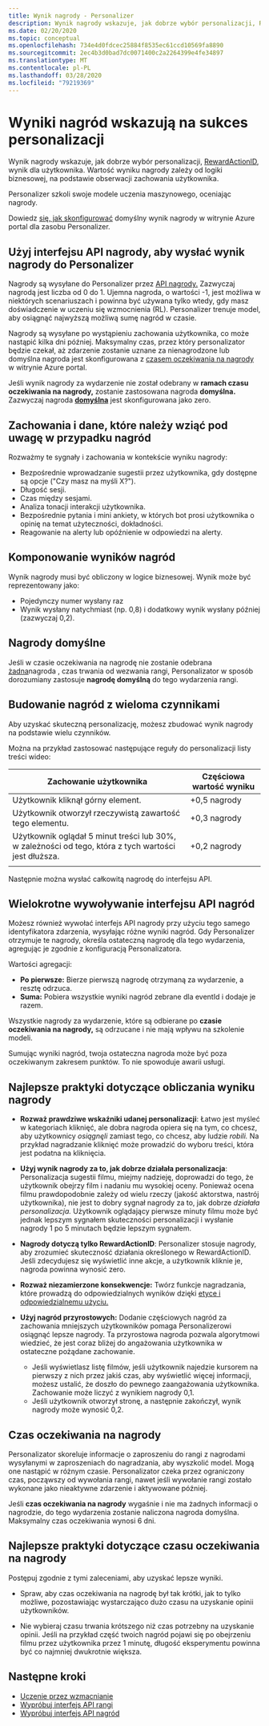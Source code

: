 ```yaml
---
title: Wynik nagrody - Personalizer
description: Wynik nagrody wskazuje, jak dobrze wybór personalizacji, RewardActionID, spowodowało dla użytkownika. Wartość wyniku nagrody zależy od logiki biznesowej, na podstawie obserwacji zachowania użytkownika. Personalizer szkoli swoje modele uczenia maszynowego, oceniając nagrody.
ms.date: 02/20/2020
ms.topic: conceptual
ms.openlocfilehash: 734e4d0fdcec25884f8535ec61ccd10569fa8890
ms.sourcegitcommit: 2ec4b3d0bad7dc0071400c2a2264399e4fe34897
ms.translationtype: MT
ms.contentlocale: pl-PL
ms.lasthandoff: 03/28/2020
ms.locfileid: "79219369"
---
```

# <a name="reward-scores-indicate-success-of-personalization"></a>Wyniki nagród wskazują na sukces personalizacji

Wynik nagrody wskazuje, jak dobrze wybór personalizacji, [RewardActionID](https://docs.microsoft.com/rest/api/cognitiveservices/personalizer/rank/rank#response), wynik dla użytkownika. Wartość wyniku nagrody zależy od logiki biznesowej, na podstawie obserwacji zachowania użytkownika.

Personalizer szkoli swoje modele uczenia maszynowego, oceniając nagrody.

Dowiedz [się, jak skonfigurować](how-to-settings.md#configure-rewards-for-the-feedback-loop) domyślny wynik nagrody w witrynie Azure portal dla zasobu Personalizer.

## <a name="use-reward-api-to-send-reward-score-to-personalizer"></a>Użyj interfejsu API nagrody, aby wysłać wynik nagrody do Personalizer

Nagrody są wysyłane do Personalizer przez [API nagrody.](https://docs.microsoft.com/rest/api/cognitiveservices/personalizer/events/reward) Zazwyczaj nagrodą jest liczba od 0 do 1. Ujemna nagroda, o wartości -1, jest możliwa w niektórych scenariuszach i powinna być używana tylko wtedy, gdy masz doświadczenie w uczeniu się wzmocnienia (RL). Personalizer trenuje model, aby osiągnąć najwyższą możliwą sumę nagród w czasie.

Nagrody są wysyłane po wystąpieniu zachowania użytkownika, co może nastąpić kilka dni później. Maksymalny czas, przez który personalizator będzie czekał, aż zdarzenie zostanie uznane za nienagrodzone lub domyślna nagroda jest skonfigurowana z [czasem oczekiwania na nagrody](#reward-wait-time) w witrynie Azure portal.

Jeśli wynik nagrody za wydarzenie nie został odebrany w **ramach czasu oczekiwania na nagrody,** zostanie zastosowana nagroda **domyślna.** Zazwyczaj nagroda **[domyślna](how-to-settings.md#configure-reward-settings-for-the-feedback-loop-based-on-use-case)** jest skonfigurowana jako zero.


## <a name="behaviors-and-data-to-consider-for-rewards"></a>Zachowania i dane, które należy wziąć pod uwagę w przypadku nagród

Rozważmy te sygnały i zachowania w kontekście wyniku nagrody:

* Bezpośrednie wprowadzanie sugestii przez użytkownika, gdy dostępne są opcje ("Czy masz na myśli X?").
* Długość sesji.
* Czas między sesjami.
* Analiza tonacji interakcji użytkownika.
* Bezpośrednie pytania i mini ankiety, w których bot prosi użytkownika o opinię na temat użyteczności, dokładności.
* Reagowanie na alerty lub opóźnienie w odpowiedzi na alerty.

## <a name="composing-reward-scores"></a>Komponowanie wyników nagród

Wynik nagrody musi być obliczony w logice biznesowej. Wynik może być reprezentowany jako:

* Pojedynczy numer wysłany raz
* Wynik wysłany natychmiast (np. 0,8) i dodatkowy wynik wysłany później (zazwyczaj 0,2).

## <a name="default-rewards"></a>Nagrody domyślne

Jeśli w czasie oczekiwania na nagrodę nie zostanie odebrana [żadna](#reward-wait-time)nagroda , czas trwania od wezwania rangi, Personalizator w sposób dorozumiany zastosuje **nagrodę domyślną** do tego wydarzenia rangi.

## <a name="building-up-rewards-with-multiple-factors"></a>Budowanie nagród z wieloma czynnikami

Aby uzyskać skuteczną personalizację, możesz zbudować wynik nagrody na podstawie wielu czynników.

Można na przykład zastosować następujące reguły do personalizacji listy treści wideo:

|Zachowanie użytkownika|Częściowa wartość wyniku|
|--|--|
|Użytkownik kliknął górny element.|+0,5 nagrody|
|Użytkownik otworzył rzeczywistą zawartość tego elementu.|+0,3 nagrody|
|Użytkownik oglądał 5 minut treści lub 30%, w zależności od tego, która z tych wartości jest dłuższa.|+0,2 nagrody|
|||

Następnie można wysłać całkowitą nagrodę do interfejsu API.

## <a name="calling-the-reward-api-multiple-times"></a>Wielokrotne wywoływanie interfejsu API nagród

Możesz również wywołać interfejs API nagrody przy użyciu tego samego identyfikatora zdarzenia, wysyłając różne wyniki nagród. Gdy Personalizer otrzymuje te nagrody, określa ostateczną nagrodę dla tego wydarzenia, agregując je zgodnie z konfiguracją Personalizatora.

Wartości agregacji:

*  **Po pierwsze:** Bierze pierwszą nagrodę otrzymaną za wydarzenie, a resztę odrzuca.
* **Suma:** Pobiera wszystkie wyniki nagród zebrane dla eventId i dodaje je razem.

Wszystkie nagrody za wydarzenie, które są odbierane po **czasie oczekiwania na nagrody,** są odrzucane i nie mają wpływu na szkolenie modeli.

Sumując wyniki nagród, twoja ostateczna nagroda może być poza oczekiwanym zakresem punktów. To nie spowoduje awarii usługi.

## <a name="best-practices-for-calculating-reward-score"></a>Najlepsze praktyki dotyczące obliczania wyniku nagrody

* **Rozważ prawdziwe wskaźniki udanej personalizacji**: Łatwo jest myśleć w kategoriach kliknięć, ale dobra nagroda opiera się na tym, co chcesz, aby użytkownicy *osiągnęli* zamiast tego, co chcesz, aby ludzie *robili.*  Na przykład nagradzanie kliknięć może prowadzić do wyboru treści, która jest podatna na kliknięcia.

* **Użyj wynik nagrody za to, jak dobrze działała personalizacja**: Personalizacja sugestii filmu, miejmy nadzieję, doprowadzi do tego, że użytkownik obejrzy film i nadaniu mu wysokiej oceny. Ponieważ ocena filmu prawdopodobnie zależy od wielu rzeczy (jakość aktorstwa, nastrój użytkownika), nie jest to dobry sygnał nagrody za to, jak dobrze *działała personalizacja.* Użytkownik oglądający pierwsze minuty filmu może być jednak lepszym sygnałem skuteczności personalizacji i wysłanie nagrody 1 po 5 minutach będzie lepszym sygnałem.

* **Nagrody dotyczą tylko RewardActionID**: Personalizer stosuje nagrody, aby zrozumieć skuteczność działania określonego w RewardActionID. Jeśli zdecydujesz się wyświetlić inne akcje, a użytkownik kliknie je, nagroda powinna wynosić zero.

* **Rozważ niezamierzone konsekwencje:** Twórz funkcje nagradzania, które prowadzą do odpowiedzialnych wyników dzięki [etyce i odpowiedzialnemu użyciu.](ethics-responsible-use.md)

* **Użyj nagród przyrostowych:** Dodanie częściowych nagród za zachowania mniejszych użytkowników pomaga Personalizerowi osiągnąć lepsze nagrody. Ta przyrostowa nagroda pozwala algorytmowi wiedzieć, że jest coraz bliżej do angażowania użytkownika w ostateczne pożądane zachowanie.
    * Jeśli wyświetlasz listę filmów, jeśli użytkownik najedzie kursorem na pierwszy z nich przez jakiś czas, aby wyświetlić więcej informacji, możesz ustalić, że doszło do pewnego zaangażowania użytkownika. Zachowanie może liczyć z wynikiem nagrody 0,1.
    * Jeśli użytkownik otworzył stronę, a następnie zakończył, wynik nagrody może wynosić 0,2.

## <a name="reward-wait-time"></a>Czas oczekiwania na nagrody

Personalizator skoreluje informacje o zaproszeniu do rangi z nagrodami wysyłanymi w zaproszeniach do nagradzania, aby wyszkolić model. Mogą one nastąpić w różnym czasie. Personalizator czeka przez ograniczony czas, począwszy od wywołania rangi, nawet jeśli wywołanie rangi zostało wykonane jako nieaktywne zdarzenie i aktywowane później.

Jeśli **czas oczekiwania na nagrody** wygaśnie i nie ma żadnych informacji o nagrodzie, do tego wydarzenia zostanie naliczona nagroda domyślna. Maksymalny czas oczekiwania wynosi 6 dni.

## <a name="best-practices-for-reward-wait-time"></a>Najlepsze praktyki dotyczące czasu oczekiwania na nagrody

Postępuj zgodnie z tymi zaleceniami, aby uzyskać lepsze wyniki.

* Spraw, aby czas oczekiwania na nagrodę był tak krótki, jak to tylko możliwe, pozostawiając wystarczająco dużo czasu na uzyskanie opinii użytkowników.

* Nie wybieraj czasu trwania krótszego niż czas potrzebny na uzyskanie opinii. Jeśli na przykład część twoich nagród pojawi się po obejrzeniu filmu przez użytkownika przez 1 minutę, długość eksperymentu powinna być co najmniej dwukrotnie większa.

## <a name="next-steps"></a>Następne kroki

* [Uczenie przez wzmacnianie](concepts-reinforcement-learning.md)
* [Wypróbuj interfejs API rangi](https://westus2.dev.cognitive.microsoft.com/docs/services/personalizer-api/operations/Rank/console)
* [Wypróbuj interfejs API nagród](https://westus2.dev.cognitive.microsoft.com/docs/services/personalizer-api/operations/Reward)
